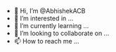 - 👋 Hi, I’m @AbhishekACB
- 👀 I’m interested in ...
- 🌱 I’m currently learning ...
- 💞️ I’m looking to collaborate on ...
- 📫 How to reach me ...

<!---
AbhishekACB/AbhishekACB is a ✨ special ✨ repository because its `README.md` (this file) appears on your GitHub profile.
You can click the Preview link to take a look at your changes.
--->
